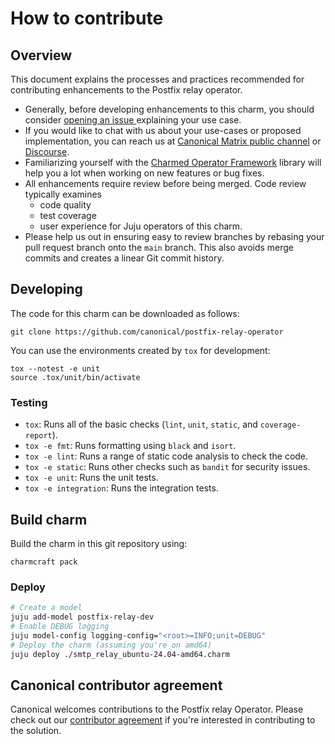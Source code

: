 <!-- vale Canonical.011-Headings-not-followed-by-heading = NO -->
# How to contribute
<!-- vale Canonical.011-Headings-not-followed-by-heading = YES -->

## Overview

This document explains the processes and practices recommended for contributing enhancements to the Postfix relay operator.

- Generally, before developing enhancements to this charm, you should consider [opening an issue
  ](https://github.com/canonical/postfix-relay-operator/issues) explaining your use case.
- If you would like to chat with us about your use-cases or proposed implementation, you can reach
  us at [Canonical Matrix public channel](https://matrix.to/#/#charmhub-charmdev:ubuntu.com)
  or [Discourse](https://discourse.charmhub.io/).
- Familiarizing yourself with the [Charmed Operator Framework](https://juju.is/docs/sdk) library
  will help you a lot when working on new features or bug fixes.
- All enhancements require review before being merged. Code review typically examines
  - code quality
  - test coverage
  - user experience for Juju operators of this charm.
- Please help us out in ensuring easy to review branches by rebasing your pull request branch onto the `main` branch. This also avoids merge commits and creates a linear Git commit history.

## Developing

The code for this charm can be downloaded as follows:

```
git clone https://github.com/canonical/postfix-relay-operator
```

You can use the environments created by `tox` for development:

```shell
tox --notest -e unit
source .tox/unit/bin/activate
```

### Testing

* `tox`: Runs all of the basic checks (`lint`, `unit`, `static`, and `coverage-report`).
* `tox -e fmt`: Runs formatting using `black` and `isort`.
* `tox -e lint`: Runs a range of static code analysis to check the code.
* `tox -e static`: Runs other checks such as `bandit` for security issues.
* `tox -e unit`: Runs the unit tests.
* `tox -e integration`: Runs the integration tests.


## Build charm

Build the charm in this git repository using:

```shell
charmcraft pack
```

### Deploy

```bash
# Create a model
juju add-model postfix-relay-dev
# Enable DEBUG logging
juju model-config logging-config="<root>=INFO;unit=DEBUG"
# Deploy the charm (assuming you're on amd64)
juju deploy ./smtp_relay_ubuntu-24.04-amd64.charm
```

## Canonical contributor agreement

Canonical welcomes contributions to the Postfix relay Operator. Please check out our [contributor agreement](https://canonical.com/legal/contributors) if you're interested in contributing to the solution.
